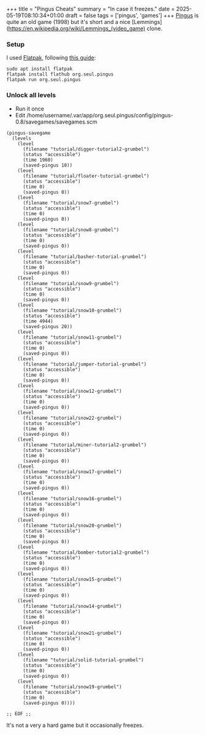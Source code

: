+++
title = "Pingus Cheats"
summary = "In case it freezes."
date = 2025-05-19T08:10:34+01:00
draft = false
tags = ['pingus', 'games']
+++
[Pingus](https://pingus.seul.org/) is quite an old game (1998) but it's short and a nice [Lemmings](https://en.wikipedia.org/wiki/Lemmings_(video_game) clone.

### Setup

I used [Flatpak](https://flatpak.org/), following [this guide](https://www.clearlinux.org/node/30116.html):
```
sudo apt install flatpak
flatpak install flathub org.seul.pingus
flatpak run org.seul.pingus
```

### Unlock all levels

- Run it once
- Edit /home/username/.var/app/org.seul.pingus/config/pingus-0.8/savegames/savegames.scm

```
(pingus-savegame
  (levels
    (level
      (filename "tutorial/digger-tutorial2-grumbel")
      (status "accessible")
      (time 1960)
      (saved-pingus 10))
    (level
      (filename "tutorial/floater-tutorial-grumbel")
      (status "accessible")
      (time 0)
      (saved-pingus 0))
    (level
      (filename "tutorial/snow7-grumbel")
      (status "accessible")
      (time 0)
      (saved-pingus 0))
    (level
      (filename "tutorial/snow8-grumbel")
      (status "accessible")
      (time 0)
      (saved-pingus 0))
    (level
      (filename "tutorial/basher-tutorial-grumbel")
      (status "accessible")
      (time 0)
      (saved-pingus 0))
    (level
      (filename "tutorial/snow9-grumbel")
      (status "accessible")
      (time 0)
      (saved-pingus 0))
    (level
      (filename "tutorial/snow10-grumbel")
      (status "accessible")
      (time 4944)
      (saved-pingus 20))
    (level
      (filename "tutorial/snow11-grumbel")
      (status "accessible")
      (time 0)
      (saved-pingus 0))
    (level
      (filename "tutorial/jumper-tutorial-grumbel")
      (status "accessible")
      (time 0)
      (saved-pingus 0))
    (level
      (filename "tutorial/snow12-grumbel")
      (status "accessible")
      (time 0)
      (saved-pingus 0))
    (level
      (filename "tutorial/snow22-grumbel")
      (status "accessible")
      (time 0)
      (saved-pingus 0))
    (level
      (filename "tutorial/miner-tutorial2-grumbel")
      (status "accessible")
      (time 0)
      (saved-pingus 0))
    (level
      (filename "tutorial/snow17-grumbel")
      (status "accessible")
      (time 0)
      (saved-pingus 0))
    (level
      (filename "tutorial/snow16-grumbel")
      (status "accessible")
      (time 0)
      (saved-pingus 0))
    (level
      (filename "tutorial/snow20-grumbel")
      (status "accessible")
      (time 0)
      (saved-pingus 0))
    (level
      (filename "tutorial/bomber-tutorial2-grumbel")
      (status "accessible")
      (time 0)
      (saved-pingus 0))
    (level
      (filename "tutorial/snow15-grumbel")
      (status "accessible")
      (time 0)
      (saved-pingus 0))
    (level
      (filename "tutorial/snow14-grumbel")
      (status "accessible")
      (time 0)
      (saved-pingus 0))
    (level
      (filename "tutorial/snow21-grumbel")
      (status "accessible")
      (time 0)
      (saved-pingus 0))
    (level
      (filename "tutorial/solid-tutorial-grumbel")
      (status "accessible")
      (time 0)
      (saved-pingus 0))
    (level
      (filename "tutorial/snow19-grumbel")
      (status "accessible")
      (time 0)
      (saved-pingus 0))))

;; EOF ;;
```

It's not a very a hard game but it occasionally freezes.
